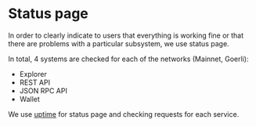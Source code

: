 # Status page

In order to clearly indicate to users that everything is working fine or that there are problems with a particular
subsystem, we use status page.

In total, 4 systems are checked for each of the networks (Mainnet, Goerli):

- Explorer
- REST API
- JSON RPC API
- Wallet

We use [uptime](https://uptime.com/s/zkSync) for status page and checking requests for each service.
